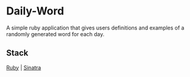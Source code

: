 # Daily-Word
A simple ruby application that gives users definitions and examples of a randomly generated word for each day.

## Stack
[Ruby](https://www.ruby-lang.org/en/)     \|
[Sinatra](http://sinatrarb.com/documentation.html)
